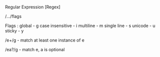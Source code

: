 Regular Expression [Regex]

/.../flags

Flags : 
global - g
case insensitive - i
multiline - m
single line - s
unicode - u
sticky - y

/e+/g - match at least one instance of e

/ea?/g - match e, a is optional

